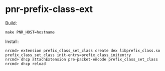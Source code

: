 pnr-prefix-class-ext
====================

Build:

	make PNR_HOST=hostname

Install:

	nrcmd> extension prefix_class_set_class create dex libprefix_class.so prefix_class_set_class init-entry=prefix_class_initentry
	nrcmd> dhcp attachExtension pre-packet-encode prefix_class_set_class
	nrcmd> dhcp reload

